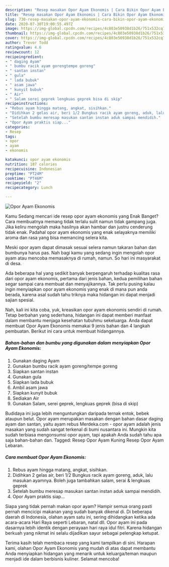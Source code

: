 ```yaml
---
description: "Resep masakan Opor Ayam Ekonomis | Cara Bikin Opor Ayam Ekonomis Yang Bikin Ngiler"
title: "Resep masakan Opor Ayam Ekonomis | Cara Bikin Opor Ayam Ekonomis Yang Bikin Ngiler"
slug: 730-resep-masakan-opor-ayam-ekonomis-cara-bikin-opor-ayam-ekonomis-yang-bikin-ngiler
date: 2020-07-30T19:00:55.497Z
image: https://img-global.cpcdn.com/recipes/4c803e50938d1b26/751x532cq70/opor-ayam-ekonomis-foto-resep-utama.jpg
thumbnail: https://img-global.cpcdn.com/recipes/4c803e50938d1b26/751x532cq70/opor-ayam-ekonomis-foto-resep-utama.jpg
cover: https://img-global.cpcdn.com/recipes/4c803e50938d1b26/751x532cq70/opor-ayam-ekonomis-foto-resep-utama.jpg
author: Trevor Todd
ratingvalue: 4.6
reviewcount: 12
recipeingredient:
- " daging Ayam"
- " bumbu racik ayam gorengtempe goreng"
- " santan instan"
- " gula"
- " lada bubuk"
- " asam jawa"
- " kunyit bubuk"
- " Air"
- " Salam serei geprek lengkuas geprek bisa di skip"
recipeinstructions:
- "Rebus ayam hingga matang, angkat, sisihkan."
- "Didihkan 2 gelas air, beri 1/2 Bungkus racik ayam goreng, aduk, lalu masukan ayamnya. Boleh juga tambahkan salam, serai &amp; lengkuas geprek"
- "Setelah bumbu meresap masukan santan instan aduk sampai mendidih."
- "Opor Ayam praktis siap..."
categories:
- Resep
tags:
- opor
- ayam
- ekonomis

katakunci: opor ayam ekonomis 
nutrition: 187 calories
recipecuisine: Indonesian
preptime: "PT24M"
cooktime: "PT46M"
recipeyield: "2"
recipecategory: Lunch

---
```



![Opor Ayam Ekonomis](https://img-global.cpcdn.com/recipes/4c803e50938d1b26/751x532cq70/opor-ayam-ekonomis-foto-resep-utama.jpg)

Kamu Sedang mencari ide resep opor ayam ekonomis yang Enak Banget? Cara membuatnya memang tidak terlalu sulit namun tidak gampang juga. Jika keliru mengolah maka hasilnya akan hambar dan justru cenderung tidak enak. Padahal opor ayam ekonomis yang enak selayaknya memiliki aroma dan rasa yang bisa memancing selera kita.

Meski opor ayam dapat dimasak sesuai selera namun takaran bahan dan bumbunya harus pas. Nah bagi kamu yang sedang ingin mengolah opor ayam atau mencoba memasaknya di rumah, namun. So hari ini masyarakat di desa.

Ada beberapa hal yang sedikit banyak berpengaruh terhadap kualitas rasa dari opor ayam ekonomis, pertama dari jenis bahan, kedua pemilihan bahan segar sampai cara membuat dan menyajikannya. Tak perlu pusing kalau ingin menyiapkan opor ayam ekonomis yang enak di mana pun anda berada, karena asal sudah tahu triknya maka hidangan ini dapat menjadi sajian spesial.


Nah, kali ini kita coba, yuk, kreasikan opor ayam ekonomis sendiri di rumah. Tetap berbahan yang sederhana, hidangan ini dapat memberi manfaat dalam membantu menjaga kesehatan tubuhmu sekeluarga. Anda dapat membuat Opor Ayam Ekonomis memakai 9 jenis bahan dan 4 langkah pembuatan. Berikut ini cara untuk membuat hidangannya.

<!--inarticleads1-->

##### Bahan-bahan dan bumbu yang digunakan dalam menyiapkan Opor Ayam Ekonomis:

1. Gunakan  daging Ayam
1. Gunakan  bumbu racik ayam goreng/tempe goreng
1. Siapkan  santan instan
1. Gunakan  gula
1. Siapkan  lada bubuk
1. Ambil  asam jawa
1. Siapkan  kunyit bubuk
1. Sediakan  Air
1. Gunakan  Salam, serei geprek, lengkuas geprek (bisa di skip)


Budidaya ini juga lebih menguntungkan daripada ternak entok, bebek ataupun belut. Opor ayam merupakan masakan dengan bahan dasar daging ayam dan santan, yaitu ayam rebus Merdeka.com - opor ayam adalah jenis masakan yang sudah sangat terkenal di bumi nusantara ini. Mungkin kita sudah terbiasa mengonsumsi opor ayam, tapi apakah Anda sudah tahu apa saja bahan-bahan dan. Tagged: Resep Opor Ayam Kuning Resep Opor Ayam Lebaran. 

<!--inarticleads2-->

##### Cara membuat Opor Ayam Ekonomis:

1. Rebus ayam hingga matang, angkat, sisihkan.
1. Didihkan 2 gelas air, beri 1/2 Bungkus racik ayam goreng, aduk, lalu masukan ayamnya. Boleh juga tambahkan salam, serai &amp; lengkuas geprek
1. Setelah bumbu meresap masukan santan instan aduk sampai mendidih.
1. Opor Ayam praktis siap...


Siapa yang tidak pernah makan opor ayam? Hampir semua orang pasti pernah mencicipi makanan yang sudah banyak dikenal di. Di beberapa daerah di Indonesia, olahan ayam satu ini, sering dihidangkan ketika ada acara-acara Hari Raya seperti Lebaran, natal dll. Opor ayam ini pada dasarnya lebih identik dengan perayaan hari raya idul fitri. Karena hidangan berkuah yang nikmat ini selalu dijadikan sayur sebagai pelengkap ketupat. 

Terima kasih telah membaca resep yang kami tampilkan di sini. Harapan kami, olahan Opor Ayam Ekonomis yang mudah di atas dapat membantu Anda menyiapkan hidangan yang menarik untuk keluarga/teman maupun menjadi ide dalam berbisnis kuliner. Selamat mencoba!
